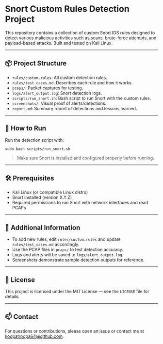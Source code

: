 # Snort Custom Rules Detection Project

This repository contains a collection of custom Snort IDS rules designed to detect various malicious activities such as scans, brute-force attempts, and payload-based attacks. Built and tested on Kali Linux.

---

## 📦 Project Structure

- `rules/custom.rules`: All custom detection rules.
- `rules/test_cases.md`: Describes each rule and how it works.
- `pcaps/`: Packet captures for testing.
- `logs/alert_output.log`: Snort detection logs.
- `scripts/run_snort.sh`: Bash script to run Snort with the custom rules.
- `screenshots/`: Visual proof of alerts/detections.
- `report.md`: Summary report of detections and lessons learned.

---

## 🚀 How to Run

Run the detection script with:

    sudo bash scripts/run_snort.sh

> Make sure Snort is installed and configured properly before running.

---

## 🛠 Prerequisites

- Kali Linux (or compatible Linux distro)
- Snort installed (version X.Y.Z)
- Required permissions to run Snort with network interfaces and read PCAPs

---

## 📖 Additional Information

- To add new rules, edit `rules/custom.rules` and update `rules/test_cases.md` accordingly.
- Use the PCAP files in `pcaps/` to test detection accuracy.
- Logs and alerts will be saved to `logs/alert_output.log`.
- Screenshots demonstrate sample detection outputs for reference.

---

## 📝 License

This project is licensed under the MIT License — see the `LICENSE` file for details.

---

## 📫 Contact

For questions or contributions, please open an issue or contact me at koopatroopa64@github.com.

